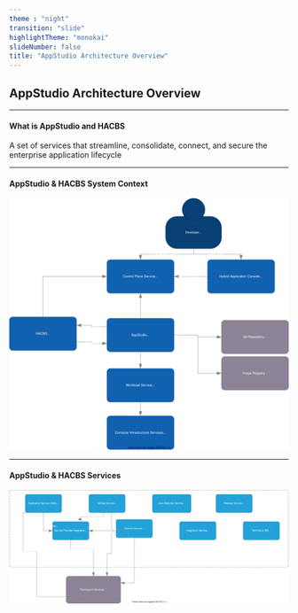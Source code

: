 ```yaml
---
theme : "night"
transition: "slide"
highlightTheme: "monokai"
slideNumber: false
title: "AppStudio Architecture Overview"
---
```


## AppStudio Architecture Overview

---

#### What is AppStudio and HACBS

A set of services that streamline, consolidate, connect, and secure the enterprise application lifecycle

---

#### AppStudio & HACBS System Context

![System Context](./diagrams/appstudio-hacbs-l1.drawio.svg)

---

#### AppStudio & HACBS Services

![Data Plane](./diagrams/appstudio-hacbs-l2.drawio.svg)
